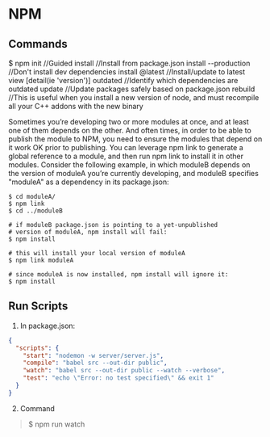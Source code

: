 # NPM

## Commands

$ npm init      //Guided
      install   //Install from package.json
      install --production   //Don't install dev dependencies
      install <package>@latest //Install/update to latest
      view <package> [detail(ie 'version')]
      outdated  //Identify which dependencies are outdated
      update    //Update packages safely based on package.json
      rebuild <package> //This is useful when you install a new version of node, and must recompile all your C++ addons with the new binary

Sometimes you’re developing two or more modules at once, and at least one of them depends on the other. And often times, in order to be able to publish the module to NPM, you need to ensure the modules that depend on it work OK prior to publishing.
You can leverage npm link to generate a global reference to a module, and then run npm link <package>
to install it in other modules. Consider the following example, in which moduleB depends on the version of moduleA you’re currently developing, and moduleB specifies "moduleA" as a dependency in its package.json:

    $ cd moduleA/
    $ npm link
    $ cd ../moduleB

    # if moduleB package.json is pointing to a yet-unpublished
    # version of moduleA, npm install will fail:
    $ npm install

    # this will install your local version of moduleA
    $ npm link moduleA

    # since moduleA is now installed, npm install will ignore it:
    $ npm install

## Run Scripts

1. In package.json:
```json
{
  "scripts": {
    "start": "nodemon -w server/server.js",
    "compile": "babel src --out-dir public",
    "watch": "babel src --out-dir public --watch --verbose",
    "test": "echo \"Error: no test specified\" && exit 1"
  }
}
```

2. Command
> $ npm run watch
